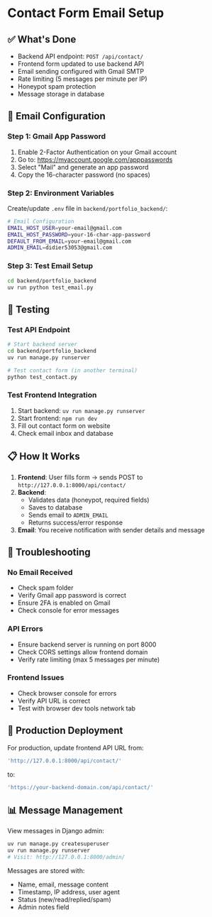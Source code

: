# Contact Form Email Setup

## ✅ What's Done
- Backend API endpoint: `POST /api/contact/`
- Frontend form updated to use backend API
- Email sending configured with Gmail SMTP
- Rate limiting (5 messages per minute per IP)
- Honeypot spam protection
- Message storage in database

## 📧 Email Configuration

### Step 1: Gmail App Password
1. Enable 2-Factor Authentication on your Gmail account
2. Go to: https://myaccount.google.com/apppasswords
3. Select "Mail" and generate an app password
4. Copy the 16-character password (no spaces)

### Step 2: Environment Variables
Create/update `.env` file in `backend/portfolio_backend/`:

```bash
# Email Configuration
EMAIL_HOST_USER=your-email@gmail.com
EMAIL_HOST_PASSWORD=your-16-char-app-password
DEFAULT_FROM_EMAIL=your-email@gmail.com
ADMIN_EMAIL=didier53053@gmail.com
```

### Step 3: Test Email Setup
```bash
cd backend/portfolio_backend
uv run python test_email.py
```

## 🧪 Testing

### Test API Endpoint
```bash
# Start backend server
cd backend/portfolio_backend
uv run manage.py runserver

# Test contact form (in another terminal)
python test_contact.py
```

### Test Frontend Integration
1. Start backend: `uv run manage.py runserver`
2. Start frontend: `npm run dev`
3. Fill out contact form on website
4. Check email inbox and database

## 📋 How It Works

1. **Frontend**: User fills form → sends POST to `http://127.0.0.1:8000/api/contact/`
2. **Backend**: 
   - Validates data (honeypot, required fields)
   - Saves to database
   - Sends email to `ADMIN_EMAIL`
   - Returns success/error response
3. **Email**: You receive notification with sender details and message

## 🔧 Troubleshooting

### No Email Received
- Check spam folder
- Verify Gmail app password is correct
- Ensure 2FA is enabled on Gmail
- Check console for error messages

### API Errors
- Ensure backend server is running on port 8000
- Check CORS settings allow frontend domain
- Verify rate limiting (max 5 messages per minute)

### Frontend Issues
- Check browser console for errors
- Verify API URL is correct
- Test with browser dev tools network tab

## 🚀 Production Deployment

For production, update frontend API URL from:
```javascript
'http://127.0.0.1:8000/api/contact/'
```
to:
```javascript
'https://your-backend-domain.com/api/contact/'
```

## 📊 Message Management

View messages in Django admin:
```bash
uv run manage.py createsuperuser
uv run manage.py runserver
# Visit: http://127.0.0.1:8000/admin/
```

Messages are stored with:
- Name, email, message content
- Timestamp, IP address, user agent
- Status (new/read/replied/spam)
- Admin notes field